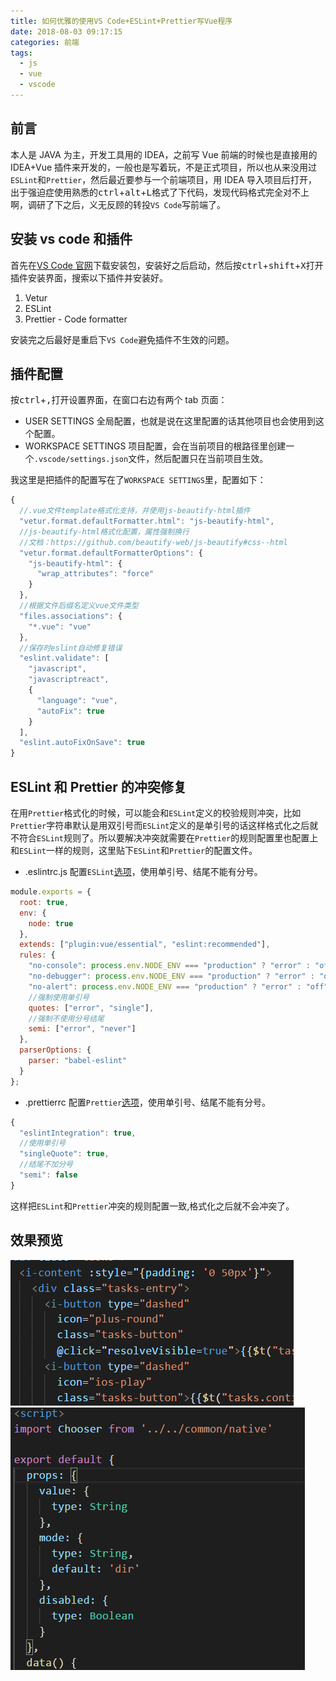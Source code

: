 ```yaml
---
title: 如何优雅的使用VS Code+ESLint+Prettier写Vue程序
date: 2018-08-03 09:17:15
categories: 前端
tags:
  - js
  - vue
  - vscode
---
```


## 前言

本人是 JAVA 为主，开发工具用的 IDEA，之前写 Vue 前端的时候也是直接用的 IDEA+Vue 插件来开发的，一般也是写着玩，不是正式项目，所以也从来没用过`ESLint`和`Prettier`，然后最近要参与一个前端项目，用 IDEA 导入项目后打开，出于强迫症使用熟悉的<kbd>ctrl</kbd>+<kbd>alt</kbd>+<kbd>L</kbd>格式了下代码，发现代码格式完全对不上啊，调研了下之后，义无反顾的转投`VS Code`写前端了。

<!-- more -->

## 安装 vs code 和插件

首先在[VS Code 官网](https://code.visualstudio.com/)下载安装包，安装好之后启动，然后按<kbd>ctrl</kbd>+<kbd>shift</kbd>+<kbd>X</kbd>打开插件安装界面，搜索以下插件并安装好。

1.  Vetur
2.  ESLint
3.  Prettier - Code formatter

安装完之后最好是重启下`VS Code`避免插件不生效的问题。

## 插件配置

按<kbd>ctrl</kbd>+<kbd>,</kbd>打开设置界面，在窗口右边有两个 tab 页面：

- USER SETTINGS
  全局配置，也就是说在这里配置的话其他项目也会使用到这个配置。
- WORKSPACE SETTINGS
  项目配置，会在当前项目的根路径里创建一个`.vscode/settings.json`文件，然后配置只在当前项目生效。

我这里是把插件的配置写在了`WORKSPACE SETTINGS`里，配置如下：

```js
{
  //.vue文件template格式化支持，并使用js-beautify-html插件
  "vetur.format.defaultFormatter.html": "js-beautify-html",
  //js-beautify-html格式化配置，属性强制换行
  //文档：https://github.com/beautify-web/js-beautify#css--html
  "vetur.format.defaultFormatterOptions": {
    "js-beautify-html": {
      "wrap_attributes": "force"
    }
  },
  //根据文件后缀名定义vue文件类型
  "files.associations": {
    "*.vue": "vue"
  },
  //保存时eslint自动修复错误
  "eslint.validate": [
    "javascript",
    "javascriptreact",
    {
      "language": "vue",
      "autoFix": true
    }
  ],
  "eslint.autoFixOnSave": true
}
```

## ESLint 和 Prettier 的冲突修复

在用`Prettier`格式化的时候，可以能会和`ESLint`定义的校验规则冲突，比如`Prettier`字符串默认是用双引号而`ESLint`定义的是单引号的话这样格式化之后就不符合`ESLint`规则了。所以要解决冲突就需要在`Prettier`的规则配置里也配置上和`ESLint`一样的规则，这里贴下`ESLint`和`Prettier`的配置文件。

- .eslintrc.js
  配置`ESLint`[选项](http://eslint.cn/docs/rules/)，使用单引号、结尾不能有分号。

```js
module.exports = {
  root: true,
  env: {
    node: true
  },
  extends: ["plugin:vue/essential", "eslint:recommended"],
  rules: {
    "no-console": process.env.NODE_ENV === "production" ? "error" : "off",
    "no-debugger": process.env.NODE_ENV === "production" ? "error" : "off",
    "no-alert": process.env.NODE_ENV === "production" ? "error" : "off",
    //强制使用单引号
    quotes: ["error", "single"],
    //强制不使用分号结尾
    semi: ["error", "never"]
  },
  parserOptions: {
    parser: "babel-eslint"
  }
};
```

- .prettierrc
  配置`Prettier`[选项](https://prettier.io/docs/en/options.html)，使用单引号、结尾不能有分号。

```js
{
  "eslintIntegration": true,
  //使用单引号
  "singleQuote": true,
  //结尾不加分号
  "semi": false
}
```

这样把`ESLint`和`Prettier`冲突的规则配置一致,格式化之后就不会冲突了。

## 效果预览
![格式化template](vscode-vue-eslint-prettier/template-format.gif)  
![格式化js](vscode-vue-eslint-prettier/js-format.gif)  
